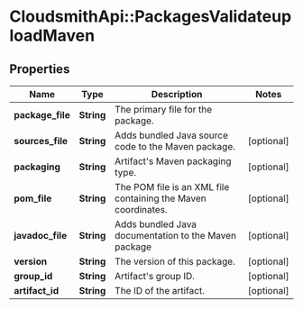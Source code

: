 # CloudsmithApi::PackagesValidateuploadMaven

## Properties
Name | Type | Description | Notes
------------ | ------------- | ------------- | -------------
**package_file** | **String** | The primary file for the package. | 
**sources_file** | **String** | Adds bundled Java source code to the Maven package. | [optional] 
**packaging** | **String** | Artifact&#39;s Maven packaging type. | [optional] 
**pom_file** | **String** | The POM file is an XML file containing the Maven coordinates. | [optional] 
**javadoc_file** | **String** | Adds bundled Java documentation to the Maven package | [optional] 
**version** | **String** | The version of this package. | [optional] 
**group_id** | **String** | Artifact&#39;s group ID. | [optional] 
**artifact_id** | **String** | The ID of the artifact. | [optional] 


